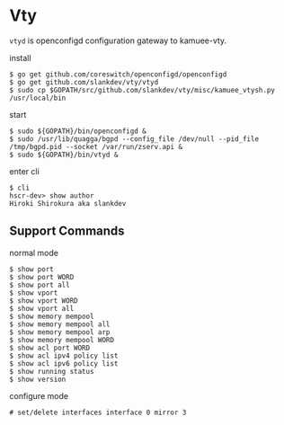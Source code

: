 # Vty

`vtyd` is openconfigd configuration gateway to kamuee-vty.

install
```
$ go get github.com/coreswitch/openconfigd/openconfigd
$ go get github.com/slankdev/vty/vtyd
$ sudo cp $GOPATH/src/github.com/slankdev/vty/misc/kamuee_vtysh.py /usr/local/bin
```

start
```
$ sudo ${GOPATH}/bin/openconfigd &
$ sudo /usr/lib/quagga/bgpd --config_file /dev/null --pid_file /tmp/bgpd.pid --socket /var/run/zserv.api &
$ sudo ${GOPATH}/bin/vtyd &
```

enter cli
```
$ cli
hscr-dev> show author
Hiroki Shirokura aka slankdev
```

## Support Commands

normal mode
```
$ show port
$ show port WORD
$ show port all
$ show vport
$ show vport WORD
$ show vport all
$ show memory mempool
$ show memory mempool all
$ show memory mempool arp
$ show memory mempool WORD
$ show acl port WORD
$ show acl ipv4 policy list
$ show acl ipv6 policy list
$ show running status
$ show version
```

configure mode
```
# set/delete interfaces interface 0 mirror 3
```

